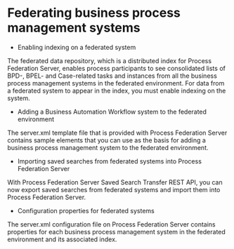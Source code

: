 # Federating business process management systems

- Enabling indexing on a federated system

The federated data repository, which is a distributed index for Process Federation Server, enables process participants to see consolidated lists of BPD-, BPEL- and Case-related tasks and instances from all the business process management systems in the federated environment. For data from a federated system to appear in the index, you must enable indexing on the system.
- Adding a Business Automation Workflow system to the federated environment

The server.xml template file that is provided with Process Federation Server contains sample elements that you can use as the basis for adding a business process management system to the federated environment.
- Importing saved searches from federated systems into Process Federation Server

With Process Federation Server Saved Search Transfer REST API, you can now export saved searches from federated systems and import them into Process Federation Server.
- Configuration properties for federated systems

The server.xml configuration file on Process Federation Server contains properties for each business process management system in the federated environment and its associated index.